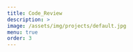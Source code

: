 ```yaml
---
title: Code_Review
description: >
image: /assets/img/projects/default.jpg
menu: true
order: 3
---
```

